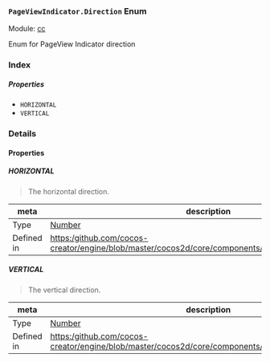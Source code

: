 ### `PageViewIndicator.Direction` Enum



Module: [cc](../modules/cc.md)




Enum for PageView Indicator direction

### Index

##### Properties

  - `HORIZONTAL`
  - `VERTICAL`

### Details

#### Properties


##### HORIZONTAL

> The horizontal direction.

| meta | description |
|------|-------------|
| Type | <a href="https://developer.mozilla.org/en/JavaScript/Reference/Global_Objects/Number" class="crosslink external" target="_blank">Number</a> |
| Defined in | [https:/github.com/cocos-creator/engine/blob/master/cocos2d/core/components/CCPageViewIndicator.js:35](https:/github.com/cocos-creator/engine/blob/master/cocos2d/core/components/CCPageViewIndicator.js#L35) |



##### VERTICAL

> The vertical direction.

| meta | description |
|------|-------------|
| Type | <a href="https://developer.mozilla.org/en/JavaScript/Reference/Global_Objects/Number" class="crosslink external" target="_blank">Number</a> |
| Defined in | [https:/github.com/cocos-creator/engine/blob/master/cocos2d/core/components/CCPageViewIndicator.js:42](https:/github.com/cocos-creator/engine/blob/master/cocos2d/core/components/CCPageViewIndicator.js#L42) |


